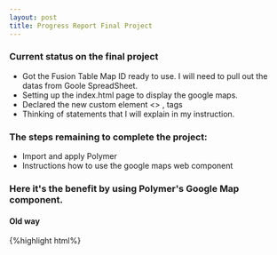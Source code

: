 ```yaml
---
layout: post
title: Progress Report Final Project
---
```



### Current status on the final project
- Got the Fusion Table Map ID ready to use. I will need to pull out the datas from Goole SpreadSheet.
- Setting up the index.html page to display the google maps.
- Declared the new custom element <<google-map>> , <google-map-marker> tags
- Thinking of statements that I will explain in my instruction.

### The steps remaining to complete the project:
- Import and apply Polymer 
- Instructions how to use the google maps web component

### Here it's the benefit by using Polymer's Google Map component.

#### Old way
{%highlight html%}
<style>
  #map-canvas{
  height: 100%;
  width: 100%;}
</style>
<div id="map-canvas"></div>
<script src="https://maps.googleapis.com/maps/api/js?v=3.exp"></script>
<script type="text/javascript">
  var map;
  function init(){
    var mapOptions = {
      zoom:10,
      center:new google.maps.LatLng(41.876438, -87.620576)
    };
    map = new google.maps.Map(document.getElementById('map-canvas'), mapOptions);
  }
  // add DOM listener to the window object, when the map is loaded, it will execute init function
  google.maps.event.addDomListener(window, 'load', init);
</script>

{%endhighlight%}

#### With Polymer's Google Map Component
{%highlight html%}
<style>
  #map-canvas{
  display: block;
  height: 100%;}
</style>
<google-map latitude="41.876438" longtitude="-87.620576" zoom="10"><google-map>
{%endhighlight%}
